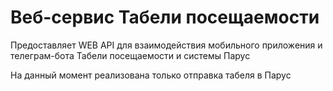 # Веб-сервис Табели посещаемости

Предоставляет WEB API для взаимодействия мобильного приложения и телеграм-бота Табели посещаемости и системы Парус

На данный момент реализована только отправка табеля в Парус